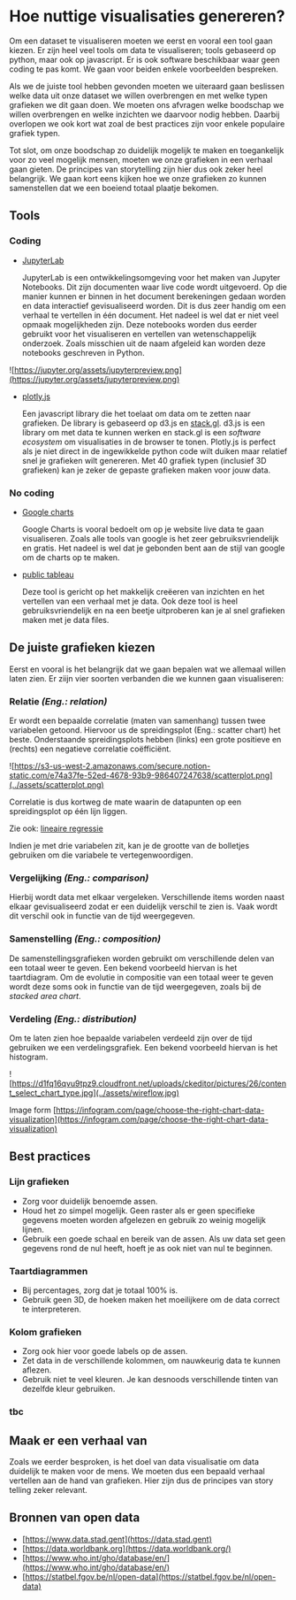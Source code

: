 # Hoe nuttige visualisaties genereren?

Om een dataset te visualiseren moeten we eerst en vooral een tool gaan kiezen. Er zijn heel veel tools om data te visualiseren; tools gebaseerd op python, maar ook op javascript. Er is ook software beschikbaar waar geen coding te pas komt. We gaan voor beiden enkele voorbeelden bespreken.

Als we de juiste tool hebben gevonden moeten we uiteraard gaan beslissen welke data uit onze dataset we willen overbrengen en met welke typen grafieken we dit gaan doen. We moeten ons afvragen welke boodschap we willen overbrengen en welke inzichten we daarvoor nodig hebben. Daarbij overlopen we ook kort wat zoal de best practices zijn voor enkele populaire grafiek typen.

Tot slot, om onze boodschap zo duidelijk mogelijk te maken en toegankelijk voor zo veel mogelijk mensen, moeten we onze grafieken in een verhaal gaan gieten. De principes van storytelling zijn hier dus ook zeker heel belangrijk. We gaan kort eens kijken hoe we onze grafieken zo kunnen samenstellen dat we een boeiend totaal plaatje bekomen.

## Tools

### Coding

- [JupyterLab](https://jupyter.org)

    JupyterLab is een ontwikkelingsomgeving voor het maken van Jupyter Notebooks. Dit zijn documenten waar live code wordt uitgevoerd. Op die manier kunnen er binnen in het document berekeningen gedaan worden en data interactief gevisualiseerd worden. Dit is dus zeer handig om een verhaal te vertellen in één document. Het nadeel is wel dat er niet veel opmaak mogelijkheden zijn. Deze notebooks worden dus eerder gebruikt voor het visualiseren en vertellen van wetenschappelijk onderzoek. Zoals misschien uit de naam afgeleid kan worden deze notebooks geschreven in Python.

![https://jupyter.org/assets/jupyterpreview.png](https://jupyter.org/assets/jupyterpreview.png)

- [plotly.js](https://plotly.com/javascript/)

    Een javascript library die het toelaat om data om te zetten naar grafieken. De library is gebaseerd op d3.js en [stack.gl](http://stack.gl). d3.js is een library om met data te kunnen werken en stack.gl is een *software ecosystem* om visualisaties in de browser te tonen. Plotly.js is perfect als je niet direct in de ingewikkelde python code wilt duiken maar relatief snel je grafieken wilt genereren. Met 40 grafiek typen (inclusief 3D grafieken) kan je zeker de gepaste grafieken maken voor jouw data.

### No coding

- [Google charts](https://developers.google.com/chart)

    Google Charts is vooral bedoelt om op je website live data te gaan visualiseren. Zoals alle tools van google is het zeer gebruiksvriendelijk en gratis. Het nadeel is wel dat je gebonden bent aan de stijl van google om de charts op te maken. 

- [public tableau](https://public.tableau.com/en-us/s/)

    Deze tool is gericht op het makkelijk creëeren van inzichten en het vertellen van een verhaal met je data. Ook deze tool is heel gebruiksvriendelijk en na een beetje uitproberen kan je al snel grafieken maken met je data files.

## De juiste grafieken kiezen

Eerst en vooral is het belangrijk dat we gaan bepalen wat we allemaal willen laten zien. Er ziijn vier soorten verbanden die we kunnen gaan visualiseren:

### Relatie *(Eng.: relation)*

Er wordt een bepaalde correlatie (maten van samenhang) tussen twee variabelen getoond. Hiervoor us de spreidingsplot (Eng.: scatter chart) het beste. Onderstaande spreidingsplots hebben (links) een grote positieve en (rechts) een negatieve correlatie coëfficiënt. 

![https://s3-us-west-2.amazonaws.com/secure.notion-static.com/e74a37fe-52ed-4678-93b9-986407247638/scatterplot.png](../assets/scatterplot.png)

Correlatie is dus kortweg de mate waarin de datapunten op een spreidingsplot op één lijn liggen.  

Zie ook: [lineaire regressie](https://wikistatistiek.amc.nl/index.php/Lineaire_regressie)

Indien je met drie variabelen zit, kan je de grootte van de bolletjes gebruiken om die variabele te vertegenwoordigen.

### Vergelijking *(Eng.: comparison)*

Hierbij wordt data met elkaar vergeleken. Verschillende items worden naast elkaar gevisualiseerd zodat er een duidelijk verschil te zien is. Vaak wordt dit verschil ook in functie van de tijd weergegeven.

### Samenstelling *(Eng.: composition)*

De samenstellingsgrafieken  worden gebruikt om verschillende delen van een totaal weer te geven. Een bekend voorbeeld hiervan is het taartdiagram. Om de evolutie in compositie van een totaal weer te geven wordt deze soms ook in functie van de tijd weergegeven, zoals bij de *stacked area chart*.

### Verdeling *(Eng.: distribution)*

Om te laten zien hoe bepaalde variabelen verdeeld zijn over de tijd gebruiken we een verdelingsgrafiek. Een bekend voorbeeld hiervan is het histogram.

![https://d1fq16qvu9tpz9.cloudfront.net/uploads/ckeditor/pictures/26/content_select_chart_type.jpg](../assets/wireflow.jpg)

Image form [https://infogram.com/page/choose-the-right-chart-data-visualization](https://infogram.com/page/choose-the-right-chart-data-visualization)

## Best practices

### Lijn grafieken

- Zorg voor duidelijk benoemde assen.
- Houd het zo simpel mogelijk. Geen raster als er geen specifieke gegevens moeten worden afgelezen en gebruik zo weinig mogelijk lijnen.
- Gebruik een goede schaal en bereik van de assen. Als uw data set geen gegevens rond de nul heeft, hoeft je as ook niet van nul te beginnen.

### Taartdiagrammen

- Bij percentages, zorg dat je totaal 100% is.
- Gebruik geen 3D, de hoeken maken het moeilijkere om de data correct te interpreteren.

### Kolom grafieken

- Zorg ook hier voor goede labels op de assen.
- Zet data in de verschillende kolommen, om nauwkeurig data te kunnen aflezen.
- Gebruik niet te veel kleuren. Je kan desnoods verschillende tinten van dezelfde kleur gebruiken.

### tbc

## Maak er een verhaal van

Zoals we eerder besproken, is het doel van data visualisatie om data duidelijk te maken voor de mens. We moeten dus een bepaald verhaal vertellen aan de hand van grafieken. Hier zijn dus de principes van story  telling zeker relevant.

## Bronnen van open data

- [https://www.data.stad.gent](https://data.stad.gent)
- [https://data.worldbank.org](https://data.worldbank.org/)
- [https://www.who.int/gho/database/en/](https://www.who.int/gho/database/en/)
- [https://statbel.fgov.be/nl/open-data](https://statbel.fgov.be/nl/open-data)
